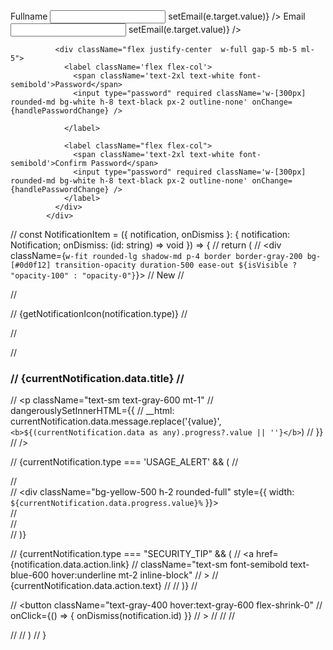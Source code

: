 <div className='flex flex-col justify-center items-center w-[400px]'>
              <div className='flex justify-between  w-full gap-5'>
                <label className='flex flex-col '>
                  <span className='text-2xl text-white font-semibold'>Fullname</span>
                  <input type="text" required className='w-[300px] rounded-md bg-white h-8 mb-5 text-black px-2 outline-none' onChange={(e) => setEmail(e.target.value)} />
                </label>
                <label className='flex flex-col'>
                  <span className='text-2xl text-white font-semibold'>Email</span>
                  <input type="email" required className='w-[300px] rounded-md bg-white h-8 mb-5 text-black px-2 outline-none' onChange={(e) => setEmail(e.target.value)} />
                </label>
              </div>

              <div className="flex justify-center  w-full gap-5 mb-5 ml-5">
                <label className='flex flex-col'>
                  <span className='text-2xl text-white font-semibold'>Password</span>
                  <input type="password" required className='w-[300px] rounded-md bg-white h-8 text-black px-2 outline-none' onChange={handlePasswordChange} />

                </label>

                <label className="flex flex-col">
                  <span className='text-2xl text-white font-semibold'>Confirm Password</span>
                  <input type="password" required className='w-[300px] rounded-md bg-white h-8 text-black px-2 outline-none' onChange={handlePasswordChange} />
                </label>
              </div>
            </div>

// const NotificationItem = ({ notification, onDismiss }: { notification: Notification; onDismiss: (id: string) => void }) => {
// return (
// <div className={`w-fit rounded-lg shadow-md p-4 border border-gray-200 bg-[#0d0f12] transition-opacity duration-500 ease-out ${isVisible ? "opacity-100" : "opacity-0"}`}>
// <span className="text-green-600 bg-[#000] px-3 py-1 rounded-md">New</span>
// <div className="flex items-start gap-2 ">

// <div className="flex-shrink-0 mt-1">
// {getNotificationIcon(notification.type)}
// </div>

// <div className="flex-grow">
// <h3 className="font-semibold text-gray-800">
// {currentNotification.data.title}
// </h3>
// <p className="text-sm text-gray-600 mt-1"
// dangerouslySetInnerHTML={{
//               __html: currentNotification.data.message.replace('{value}', `<b>${(currentNotification.data as any).progress?.value || ''}</b>`)
//             }}
// />

// {currentNotification.type === 'USAGE_ALERT' && (
// <div className="mt-2">
// <div className="w-full bg-gray-200 rounded-full h-2">
// <div className="bg-yellow-500 h-2 rounded-full" style={{ width: `${currentNotification.data.progress.value}%` }}></div>
// </div>
// </div>
// )}

// {currentNotification.type === "SECURITY_TIP" && (
// <a href={notification.data.action.link}
// className="text-sm font-semibold text-blue-600 hover:underline mt-2 inline-block"
// >
// {currentNotification.data.action.text}
// </a>
// )}
// </div>

// <button className="text-gray-400 hover:text-gray-600 flex-shrink-0"
// onClick={() => { onDismiss(notification.id) }}
// >
// <IoClose className="h-5 w-5" />
// </button>
// </div>
// </div>
// )
// }
